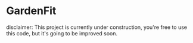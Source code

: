 # GardenFit

disclaimer: This project is currently under construction, you're free to use this code, but it's going to be improved soon.
